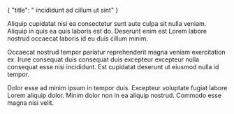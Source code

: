 {
  "title": " incididunt ad cillum ut sint"
}

Aliquip cupidatat nisi ea consectetur sunt aute culpa sit nulla veniam. Aliquip in quis ea quis laboris est do. Deserunt enim est Lorem labore nostrud occaecat laboris id eu duis cillum minim.

Occaecat nostrud tempor pariatur reprehenderit magna veniam exercitation ex. Irure consequat duis consequat duis excepteur excepteur nulla consequat esse nisi incididunt. Est cupidatat deserunt ut eiusmod nulla id tempor.

Dolor esse ad minim ipsum in tempor duis. Excepteur voluptate fugiat labore Lorem aliquip dolor. Minim dolor non in ea aliquip nostrud. Commodo esse magna nisi velit.